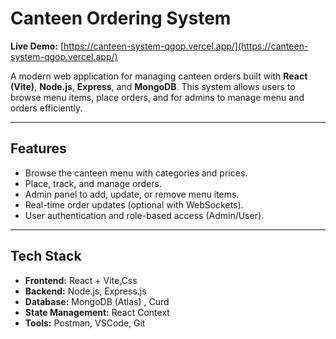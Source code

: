 # Canteen Ordering System

**Live Demo:** [https://canteen-system-qgop.vercel.app/](https://canteen-system-qgop.vercel.app/)

A modern web application for managing canteen orders built with **React (Vite)**, **Node.js**, **Express**, and **MongoDB**. This system allows users to browse menu items, place orders, and for admins to manage menu and orders efficiently.


---

## Features

- Browse the canteen menu with categories and prices.
- Place, track, and manage orders.
- Admin panel to add, update, or remove menu items.
- Real-time order updates (optional with WebSockets).
- User authentication and role-based access (Admin/User).

---

## Tech Stack

- **Frontend:** React + Vite,Css
- **Backend:** Node.js, Express.js
- **Database:** MongoDB (Atlas) , Curd
- **State Management:** React Context 
- **Tools:** Postman, VSCode, Git
